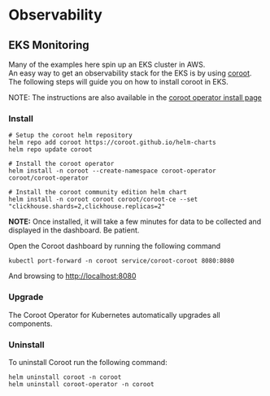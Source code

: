 # Observability

## EKS Monitoring
Many of the examples here spin up an EKS cluster in AWS.</br>
An easy way to get an observability stack for the EKS is by using [coroot](https://coroot.com/). The following steps will guide you on how to install coroot in EKS.

NOTE: The instructions are also available in the [coroot operator install page](https://docs.coroot.com/installation/kubernetes/?edition=ce)

### Install
```shell
# Setup the coroot helm repository
helm repo add coroot https://coroot.github.io/helm-charts
helm repo update coroot

# Install the coroot operator
helm install -n coroot --create-namespace coroot-operator coroot/coroot-operator

# Install the coroot community edition helm chart
helm install -n coroot coroot coroot/coroot-ce --set "clickhouse.shards=2,clickhouse.replicas=2"
```
**NOTE:** Once installed, it will take a few minutes for data to be collected and displayed in the dashboard. Be patient.


Open the Coroot dashboard by running the following command
```shell
kubectl port-forward -n coroot service/coroot-coroot 8080:8080
```
And browsing to [http://localhost:8080](http://localhost:8080)

### Upgrade

The Coroot Operator for Kubernetes automatically upgrades all components.

### Uninstall

To uninstall Coroot run the following command:

```shell
helm uninstall coroot -n coroot
helm uninstall coroot-operator -n coroot
```

